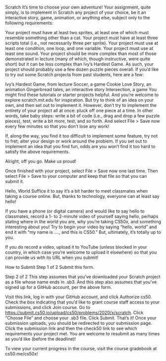 Scratch
It’s time to choose your own adventure! Your assignment, quite simply, is to implement in Scratch any project of your choice, be it an interactive story, game, animation, or anything else, subject only to the following requirements:

Your project must have at least two sprites, at least one of which must resemble something other than a cat.
Your project must have at least three scripts total (i.e., not necessarily three per sprite).
Your project must use at least one condition, one loop, and one variable.
Your project must use at least one sound.
Your project should be more complex than most of those demonstrated in lecture (many of which, though instructive, were quite short) but it can be less complex than Ivy’s Hardest Game. As such, your project should probably use a few dozen puzzle pieces overall.
If you’d like to try out some Scratch projects from past students, here are a few:

Ivy’s Hardest Game, from lecture
Soccer, a game
Cookie Love Story, an animation
Gingerbread tales, an interactive story
Intersection, a game
You might find these tutorials or starter projects helpful. And you’re welcome to explore scratch.mit.edu for inspiration. But try to think of an idea on your own, and then set out to implement it. However, don’t try to implement the entirety of your project all at once: pluck off one piece at a time. In other words, take baby steps: write a bit of code (i.e., drag and drop a few puzzle pieces), test, write a bit more, test, and so forth. And select File > Save now every few minutes so that you don’t lose any work!

If, along the way, you find it too difficult to implement some feature, try not to fret; alter your design or work around the problem. If you set out to implement an idea that you find fun, odds are you won’t find it too hard to satisfy the above requirements.

Alright, off you go. Make us proud!

Once finished with your project, select File > Save now one last time. Then select File > Save to your computer and keep that file so that you can submit it.

Hello, World
Suffice it to say it’s a bit harder to meet classmates when taking a course online. But, thanks to technology, everyone can at least say hello!

If you have a phone (or digital camera) and would like to say hello to classmates, record a 1- to 2-minute video of yourself saying hello, perhaps stating where in the world you are, why you’re taking CS50x, and something interesting about you! Try to begin your video by saying “hello, world” and end it with “my name is …., and this is CS50.” But, ultimately, it’s totally up to you.

If you do record a video, upload it to YouTube (unless blocked in your country, in which case you’re welcome to upload it elsewhere) so that you can provide us with its URL when you submit!

How to Submit
Step 1 of 2
Submit this form.

Step 2 of 2
This step assumes that you’ve downloaded your Scratch project as a file whose name ends in .sb3. And this step also assumes that you’ve signed up for a GitHub account, per the above form.

Visit this link, log in with your GitHub account, and click Authorize cs50.
Check the box indicating that you’d like to grant course staff access to your submissions, and click Join course.
Go to https://submit.cs50.io/upload/cs50/problems/2020/x/scratch.
Click “Choose File” and choose your .sb3 file. Click Submit.
That’s it! Once your submission uploads, you should be redirected to your submission page. Click the submission link and then the check50 link to see which requirements your project met. You are welcome to resubmit as many times as you’d like (before the deadline)!

To view your current progress in the course, visit the course gradebook at cs50.me/cs50x!
